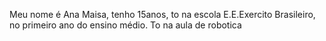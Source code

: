 Meu nome é Ana Maisa, tenho 15anos, to na escola E.E.Exercito Brasileiro, no primeiro ano do ensino médio. To na aula de robotica 
